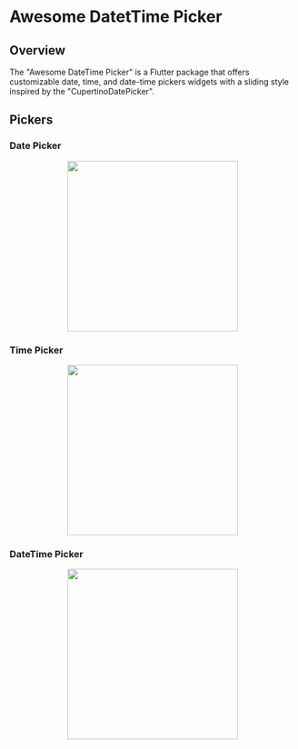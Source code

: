 # Awesome DatetTime Picker

## Overview
The "Awesome DateTime Picker" is a Flutter package that offers customizable date, time, and date-time pickers widgets with a sliding style inspired by the "CupertinoDatePicker".

## Pickers

### Date Picker
<p align="center" width="100%">
    <img src="https://raw.githubusercontent.com/inesachour/awesome_datetime_picker/images/date_picker.jpg" height="300">
</p>


### Time Picker
<p align="center" width="100%">
    <img src="https://raw.githubusercontent.com/awesome_datetime_picker/images/time_picker.jpg" height="300">
</p>


### DateTime Picker
<p align="center" width="100%">
    <img src="https://raw.githubusercontent.com/awesome_datetime_picker/images/datetime_picker.jpg" height="300">
</p>
